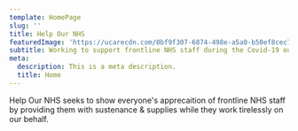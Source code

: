 ```yaml
---
template: HomePage
slug: ''
title: Help Our NHS
featuredImage: 'https://ucarecdn.com/0bf9f307-6874-498e-a5a0-b50ef8cec788/'
subtitle: Working to support frontline NHS staff during the Covid-19 outbreak
meta:
  description: This is a meta description.
  title: Home
---
```

Help Our NHS seeks to show everyone's apprecaition of frontline NHS staff by providing them with sustenance & supplies while they work tirelessly on our behalf.